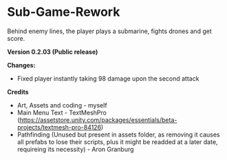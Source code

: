 # Sub-Game-Rework

Behind enemy lines, the player plays a submarine, fights drones and get score.

**Version 0.2.03 (Public release)**

**Changes:**
  - Fixed player instantly taking 98 damage upon the second attack
  
  **Credits**
  - Art, Assets and coding - myself
  - Main Menu Text - TextMeshPro (https://assetstore.unity.com/packages/essentials/beta-projects/textmesh-pro-84126)
  - Pathfinding (Unused but present in assets folder, as removing it causes all prefabs to lose their scripts, plus it might be readded at a later date, requireing its necessity) - Aron Granburg
